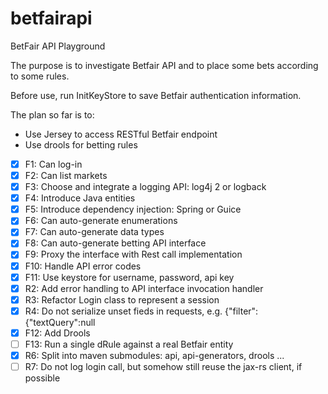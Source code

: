 # betfairapi
BetFair API Playground

The purpose is to investigate Betfair API and to place some bets according to some rules.

Before use, run InitKeyStore to save Betfair authentication information. 

The plan so far is to:

 - Use Jersey to access RESTful Betfair endpoint
 - Use drools for betting rules  

- [X] F1: Can log-in
- [X] F2: Can list markets
- [X] F3: Choose and integrate a logging API: log4j 2 or logback
- [X] F4: Introduce Java entities
- [X] F5: Introduce dependency injection: Spring or Guice
- [X] F6: Can auto-generate enumerations
- [X] F7: Can auto-generate data types 
- [X] F8: Can auto-generate betting API interface
- [X] F9: Proxy the interface with Rest call implementation
- [X] F10: Handle API error codes
- [X] F11: Use keystore for username, password, api key
- [X] R2: Add error handling to API interface invocation handler
- [X] R3: Refactor Login class to represent a session
- [X] R4: Do not serialize unset fieds in requests, e.g. {"filter":{"textQuery":null
- [X] F12: Add Drools
- [ ] F13: Run a single dRule against a real Betfair entity
- [X] R6: Split into maven submodules: api, api-generators, drools ...
- [ ] R7: Do not log login call, but somehow still reuse the jax-rs client, if possible